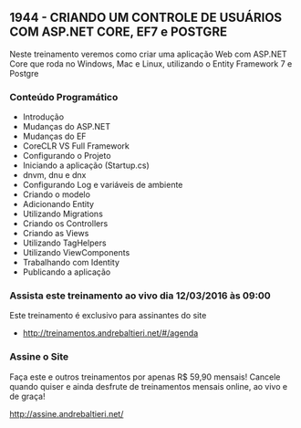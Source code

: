 ## 1944 - CRIANDO UM CONTROLE DE USUÁRIOS COM ASP.NET CORE, EF7 e POSTGRE ##
Neste treinamento veremos como criar uma aplicação Web com ASP.NET Core que roda no Windows, Mac e Linux, utilizando o Entity Framework 7 e Postgre

### Conteúdo Programático ###
* Introdução
* Mudanças do ASP.NET
* Mudanças do EF
* CoreCLR VS Full Framework
* Configurando o Projeto
* Iniciando a aplicação (Startup.cs)
* dnvm, dnu e dnx
* Configurando Log e variáveis de ambiente
* Criando o modelo
* Adicionando Entity
* Utilizando Migrations
* Criando os Controllers
* Criando as Views
* Utilizando TagHelpers
* Utilizando ViewComponents
* Trabalhando com Identity
* Publicando a aplicação

### Assista este treinamento ao vivo dia 12/03/2016 às 09:00 ###
Este treinamento é exclusivo para assinantes do site
* http://treinamentos.andrebaltieri.net/#/agenda

### Assine o Site ###
Faça este e outros treinamentos por apenas R$ 59,90 mensais! Cancele quando quiser e ainda desfrute de treinamentos mensais online, ao vivo e de graça!

http://assine.andrebaltieri.net/
